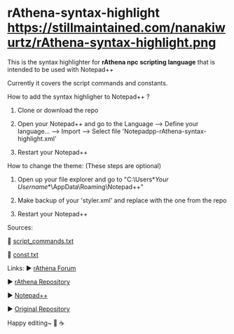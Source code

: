 rAthena-syntax-highlight	https://stillmaintained.com/nanakiwurtz/rAthena-syntax-highlight.png
======================

This is the syntax highlighter for **rAthena npc scripting language** that is intended to be used with Notepad++

Currently it covers the script commands and constants.



How to add the syntax highligher to Notepad++ ?

1. Clone or download the repo

2. Open your Notepad++ and go to the Language --> Define your language... --> Import --> Select file 'Notepadpp-rAthena-syntax-highlight.xml'

3. Restart your Notepad++


How to change the theme: (These steps are optional)

1. Open up your file explorer and go to "C:\Users\**Your Username**\AppData\Roaming\Notepad++"

2. Make backup of your 'styler.xml' and replace with the one from the repo

3. Restart your Notepad++


Sources:

:small_blue_diamond: [script_commands.txt](https://github.com/rathena/rathena/blob/master/doc/script_commands.txt)

:small_blue_diamond: [const.txt](https://github.com/rathena/rathena/blob/master/db/const.txt)


Links:
:arrow_forward: [rAthena Forum](https://rathena.org/board)

:arrow_forward: [rAthena Repository](https://github.com/rathena/rathena)

:arrow_forward: [Notepad++](http://notepad-plus-plus.org)

:arrow_forward: [Original Repository](https://github.com/Sehrentos/rAthena-syntax-highlight)



Happy editing~ :pizza: :coffee: